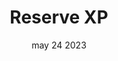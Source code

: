 ---
#preview
title: Reserve XP
image: /img/works/22.png
category: Web Developmment
date: may 24 2023

#params
layout: "one"

#full details
introTitle: "Reserve <span class=\"mil-thin\">XP</span>"
fullImage: /img/photo/space.gif
details:
    - label: "Client:"
      value: "Dhanush"

    - label: "Year:"
      value: "2022"

    - label: "Duration"
      value: "20 Days"
    - label: "Website"
      value: ""

description:
    enabled: 1
    title: "About"
    content: "
      <p>It was an absolute honor to work with Lakshya Space, a startup that's pushing the boundaries of innovation in the space industry. Lakshya Space is at the forefront of developing rocket propulsion systems and collaborating with top space industries all around the world, including Orbitx and ISRO.

At Prophecius Technologies, we were tasked with building a website that would showcase Lakshya Space's expertise, accomplishments, and contributions to the space industry. As scientists and innovators, Lakshya Space's team is an inspiration to us, and we're proud to have helped them establish their online presence.</p>
    "
description2:
    enabled: 1
    title: "Prophecius & Reserve XP"
    content: "
      <p>Lakshya Space's contributions to the space industry have been recognized by multiple newspapers and news outlets, and they continue to make the nation proud with their groundbreaking work. It's an honor to be associated with such a great company and work alongside the heroes of the nation.

At Prophecius Technologies, we're committed to using technology to drive innovation and growth in every industry, and we're thrilled to have helped Lakshya Space showcase their groundbreaking work to the world.</p>
    "

gallery: 
    enabled: 1
    items:
        - image: /img/works/22/l.jpg
          alt: "image"

        - image: /img/works/22/l2.jpg
          alt: "image"

        - image: /img/works/22/l3.jpg
          alt: "image"

        - image: /img/works/22/l4.jpg
          alt: "image"


gallery2: 
    enabled: 1
    items:
        - image: /img/works/22/ls.jpeg
          alt: "image"

        - image: /img/works/22/s.jpeg
          alt: "image"
---